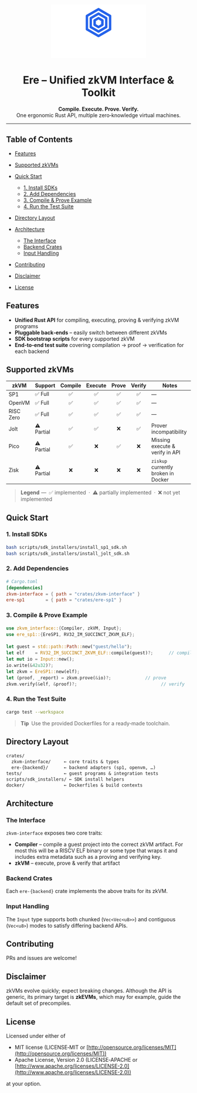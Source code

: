 <p align="center">
  <img src="assets/logo-blue-white.svg" alt="Ere logo" width="260"/>
</p>

<h1 align="center">Ere – Unified zkVM Interface & Toolkit</h1>

<p align="center">
  <b>Compile. Execute. Prove. Verify.</b><br/>
  One ergonomic Rust API, multiple zero‑knowledge virtual machines.
</p>

---

## Table of Contents

* [Features](#features)
* [Supported zkVMs](#supported-zkvms)
* [Quick Start](#quick-start)

  * [1. Install SDKs](#1-install-sdks)
  * [2. Add Dependencies](#2-add-dependencies)
  * [3. Compile & Prove Example](#3-compile--prove-example)
  * [4. Run the Test Suite](#4-run-the-test-suite)
* [Directory Layout](#directory-layout)
* [Architecture](#architecture)

  * [The Interface](#the-interface)
  * [Backend Crates](#backend-crates)
  * [Input Handling](#input-handling)
* [Contributing](#contributing)
* [Disclaimer](#disclaimer)
* [License](#license)

## Features

* **Unified Rust API** for compiling, executing, proving & verifying zkVM programs
* **Pluggable back‑ends** – easily switch between different zkVMs
* **SDK bootstrap scripts** for every supported zkVM
* **End‑to‑end test suite** covering compilation → proof → verification for each backend

## Supported zkVMs

| zkVM      | Support    | Compile | Execute | Prove | Verify | Notes                               |
| --------- | ---------- | :-----: | :-----: | :---: | :----: | ----------------------------------- |
| SP1       | ✅ Full     |    ✅    |    ✅    |   ✅   |    ✅   | —                                   |
| OpenVM    | ✅ Full     |    ✅    |    ✅    |   ✅   |    ✅   | —                                   |
| RISC Zero | ✅ Full     |    ✅    |    ✅    |   ✅   |    ✅   | —                                   |
| Jolt      | ⚠️ Partial |    ✅    |    ✅    |   ❌   |    ✅   | Prover incompatibility              |
| Pico      | ⚠️ Partial |    ✅    |    ❌    |   ✅   |    ❌   | Missing execute & verify in API     |
| Zisk      | ⚠️ Partial |    ❌    |    ❌    |   ❌   |    ❌   | `ziskup` currently broken in Docker |

> **Legend** — ✅ implemented · ⚠️ partially implemented · ❌ not yet implemented

## Quick Start

### 1. Install SDKs

```bash
bash scripts/sdk_installers/install_sp1_sdk.sh
bash scripts/sdk_installers/install_jolt_sdk.sh
```

### 2. Add Dependencies

```toml
# Cargo.toml
[dependencies]
zkvm-interface = { path = "crates/zkvm-interface" }
ere-sp1        = { path = "crates/ere-sp1" }
```

### 3. Compile & Prove Example

```rust
use zkvm_interface::{Compiler, zkVM, Input};
use ere_sp1::{EreSP1, RV32_IM_SUCCINCT_ZKVM_ELF};

let guest = std::path::Path::new("guest/hello");
let elf    = RV32_IM_SUCCINCT_ZKVM_ELF::compile(guest)?;      // compile
let mut io = Input::new();
io.write(&42u32)?;
let zkvm = EreSP1::new(elf);
let (proof, _report) = zkvm.prove(&io)?;             // prove
zkvm.verify(&elf, &proof)?;                                // verify
```

### 4. Run the Test Suite

```bash
cargo test --workspace
```

> **Tip** Use the provided Dockerfiles for a ready‑made toolchain.

## Directory Layout

```
crates/
  zkvm-interface/     ← core traits & types
  ere-{backend}/      ← backend adapters (sp1, openvm, …)
tests/                ← guest programs & integration tests
scripts/sdk_installers/ ← SDK install helpers
docker/               ← Dockerfiles & build contexts
```

## Architecture

### The Interface

`zkvm-interface` exposes two core traits:

* **Compiler** – compile a guest project into the correct zkVM artifact. For most this will be a RISCV ELF binary or some type that wraps it and includes extra metadata such as a proving and verifying key.
* **zkVM** – execute, prove & verify that artifact

### Backend Crates

Each `ere-{backend}` crate implements the above traits for its zkVM.

### Input Handling

The `Input` type supports both chunked (`Vec<Vec<u8>>`) and contiguous (`Vec<u8>`) modes to satisfy differing backend APIs.

## Contributing

PRs and issues are welcome!

## Disclaimer

zkVMs evolve quickly; expect breaking changes. Although the API is generic, its primary target is **zkEVMs**, which may for example, guide the default set of precompiles.

## License

Licensed under either of

* MIT license (LICENSE‑MIT or [http://opensource.org/licenses/MIT](http://opensource.org/licenses/MIT))
* Apache License, Version 2.0 (LICENSE‑APACHE or [http://www.apache.org/licenses/LICENSE-2.0](http://www.apache.org/licenses/LICENSE-2.0))

at your option.

